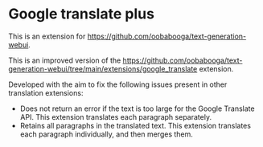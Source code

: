 # Google translate plus
This is an extension for https://github.com/oobabooga/text-generation-webui.

This is an improved version of the https://github.com/oobabooga/text-generation-webui/tree/main/extensions/google_translate extension.

Developed with the aim to fix the following issues present in other translation extensions:
- Does not return an error if the text is too large for the Google Translate API. This extension translates each paragraph separately.
- Retains all paragraphs in the translated text. This extension translates each paragraph individually, and then merges them.
